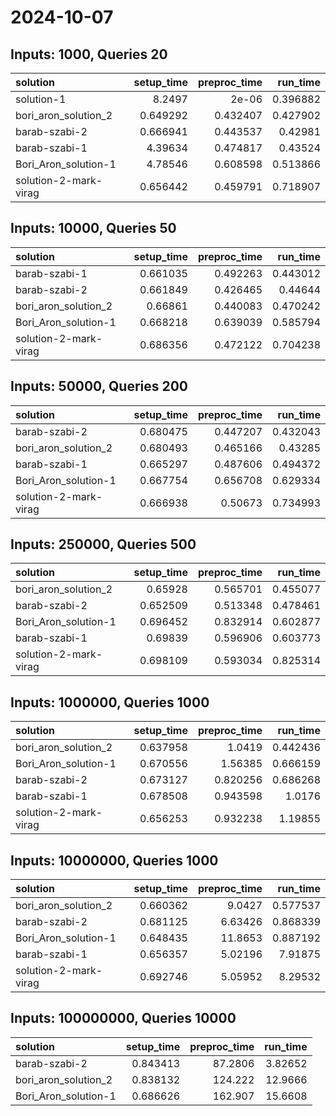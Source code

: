 # 2024-10-07

## Inputs: 1000, Queries 20

| solution              |   setup_time |   preproc_time |   run_time |
|:----------------------|-------------:|---------------:|-----------:|
| solution-1            |     8.2497   |       2e-06    |   0.396882 |
| bori_aron_solution_2  |     0.649292 |       0.432407 |   0.427902 |
| barab-szabi-2         |     0.666941 |       0.443537 |   0.42981  |
| barab-szabi-1         |     4.39634  |       0.474817 |   0.43524  |
| Bori_Aron_solution-1  |     4.78546  |       0.608598 |   0.513866 |
| solution-2-mark-virag |     0.656442 |       0.459791 |   0.718907 |

## Inputs: 10000, Queries 50

| solution              |   setup_time |   preproc_time |   run_time |
|:----------------------|-------------:|---------------:|-----------:|
| barab-szabi-1         |     0.661035 |       0.492263 |   0.443012 |
| barab-szabi-2         |     0.661849 |       0.426465 |   0.44644  |
| bori_aron_solution_2  |     0.66861  |       0.440083 |   0.470242 |
| Bori_Aron_solution-1  |     0.668218 |       0.639039 |   0.585794 |
| solution-2-mark-virag |     0.686356 |       0.472122 |   0.704238 |

## Inputs: 50000, Queries 200

| solution              |   setup_time |   preproc_time |   run_time |
|:----------------------|-------------:|---------------:|-----------:|
| barab-szabi-2         |     0.680475 |       0.447207 |   0.432043 |
| bori_aron_solution_2  |     0.680493 |       0.465166 |   0.43285  |
| barab-szabi-1         |     0.665297 |       0.487606 |   0.494372 |
| Bori_Aron_solution-1  |     0.667754 |       0.656708 |   0.629334 |
| solution-2-mark-virag |     0.666938 |       0.50673  |   0.734993 |

## Inputs: 250000, Queries 500

| solution              |   setup_time |   preproc_time |   run_time |
|:----------------------|-------------:|---------------:|-----------:|
| bori_aron_solution_2  |     0.65928  |       0.565701 |   0.455077 |
| barab-szabi-2         |     0.652509 |       0.513348 |   0.478461 |
| Bori_Aron_solution-1  |     0.696452 |       0.832914 |   0.602877 |
| barab-szabi-1         |     0.69839  |       0.596906 |   0.603773 |
| solution-2-mark-virag |     0.698109 |       0.593034 |   0.825314 |

## Inputs: 1000000, Queries 1000

| solution              |   setup_time |   preproc_time |   run_time |
|:----------------------|-------------:|---------------:|-----------:|
| bori_aron_solution_2  |     0.637958 |       1.0419   |   0.442436 |
| Bori_Aron_solution-1  |     0.670556 |       1.56385  |   0.666159 |
| barab-szabi-2         |     0.673127 |       0.820256 |   0.686268 |
| barab-szabi-1         |     0.678508 |       0.943598 |   1.0176   |
| solution-2-mark-virag |     0.656253 |       0.932238 |   1.19855  |

## Inputs: 10000000, Queries 1000

| solution              |   setup_time |   preproc_time |   run_time |
|:----------------------|-------------:|---------------:|-----------:|
| bori_aron_solution_2  |     0.660362 |        9.0427  |   0.577537 |
| barab-szabi-2         |     0.681125 |        6.63426 |   0.868339 |
| Bori_Aron_solution-1  |     0.648435 |       11.8653  |   0.887192 |
| barab-szabi-1         |     0.656357 |        5.02196 |   7.91875  |
| solution-2-mark-virag |     0.692746 |        5.05952 |   8.29532  |

## Inputs: 100000000, Queries 10000

| solution             |   setup_time |   preproc_time |   run_time |
|:---------------------|-------------:|---------------:|-----------:|
| barab-szabi-2        |     0.843413 |        87.2806 |    3.82652 |
| bori_aron_solution_2 |     0.838132 |       124.222  |   12.9666  |
| Bori_Aron_solution-1 |     0.686626 |       162.907  |   15.6608  |